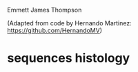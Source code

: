 Emmett James Thompson

(Adapted from code by Hernando Martinez: https://github.com/HernandoMV) 

# sequences histology
